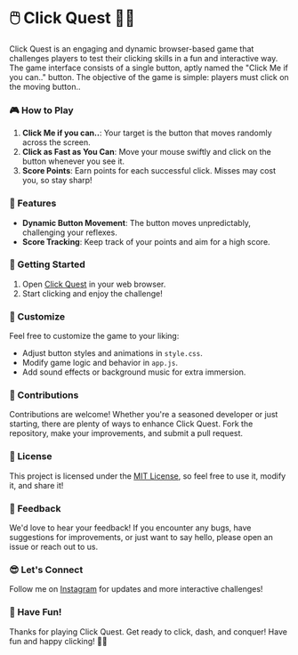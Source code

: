 # 🖱️ Click Quest 🏃‍♂️

Click Quest is an engaging and dynamic browser-based game that challenges players to test their clicking skills in a fun and interactive way. The game interface consists of a single button, aptly named the "Click Me if you can.." button. The objective of the game is simple: players must click on the moving button..

### 🎮 How to Play
1. **Click Me if you can..**: Your target is the button that moves randomly across the screen.
2. **Click as Fast as You Can**: Move your mouse swiftly and click on the button whenever you see it.
3. **Score Points**: Earn points for each successful click. Misses may cost you, so stay sharp!

### 🌟 Features
- **Dynamic Button Movement**: The button moves unpredictably, challenging your reflexes.
- **Score Tracking**: Keep track of your points and aim for a high score.

### 🚀 Getting Started
1. Open [Click Quest](https://darshkul24.github.io/Click-Quest/) in your web browser.
2. Start clicking and enjoy the challenge!

### 🎨 Customize
Feel free to customize the game to your liking:
- Adjust button styles and animations in `style.css`.
- Modify game logic and behavior in `app.js`.
- Add sound effects or background music for extra immersion.

### 🙌 Contributions
Contributions are welcome! Whether you're a seasoned developer or just starting, there are plenty of ways to enhance Click Quest. Fork the repository, make your improvements, and submit a pull request.

### 📝 License
This project is licensed under the [MIT License](LICENSE), so feel free to use it, modify it, and share it!

### 📢 Feedback
We'd love to hear your feedback! If you encounter any bugs, have suggestions for improvements, or just want to say hello, please open an issue or reach out to us.

### 😎 Let's Connect
Follow me on [Instagram](https://www.instagram.com/dkulthia/) for updates and more interactive challenges!

### 👾 Have Fun!
Thanks for playing Click Quest. Get ready to click, dash, and conquer! Have fun and happy clicking! 🚀🎉
